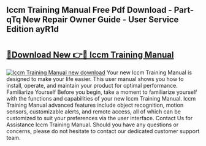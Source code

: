 ## Iccm Training Manual Free Pdf Download - Part-qTq New Repair Owner Guide - User Service Edition ayR1d

# <h2><a href="http://cf26917.oget.top/?id=Iccm+Training+Manual">🔗Download New 👉🔴 Iccm Training Manual</a></h2>

[![Iccm Training Manual new download](https://i.imgur.com/5g1atiW.png)](http://cf26917.oget.top/?id=Iccm+Training+Manual)
Your new Iccm Training Manual is designed to make your life easier. This user manual shows you how to install, operate, and maintain your product for optimal performance. Familiarize Yourself Before you begin, take a moment to familiarize yourself with the functions and capabilities of your new Iccm Training Manual. Iccm Training Manual advanced features include object recognition, motion sensors, customizable alerts, and remote access, all of which can be customized to suit your preferences via the user interface. Contact Us for Assistance Iccm Training Manual. Should you have any questions or concerns, please do not hesitate to contact our dedicated customer support team.
